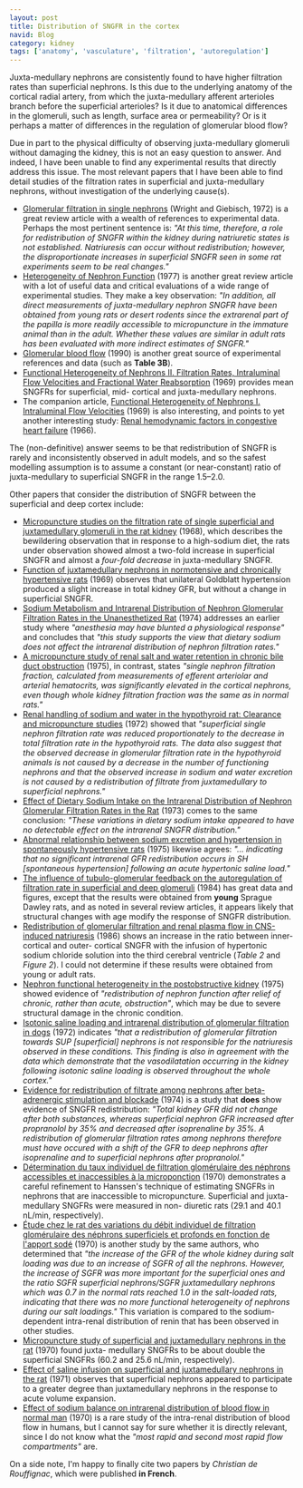 ```yaml
---
layout: post
title: Distribution of SNGFR in the cortex
navid: Blog
category: kidney
tags: ['anatomy', 'vasculature', 'filtration', 'autoregulation']
---
```


Juxta-medullary nephrons are consistently found to have higher filtration
rates than superficial nephrons. Is this due to the underlying anatomy of the
cortical radial artery, from which the juxta-medullary afferent arterioles
branch before the superficial arterioles? Is it due to anatomical differences
in the glomeruli, such as length, surface area or permeability? Or is it
perhaps a matter of differences in the regulation of glomerular blood flow?

Due in part to the physical difficulty of observing juxta-medullary glomeruli
without damaging the kidney, this is not an easy question to answer. And
indeed, I have been unable to find any experimental results that directly
address this issue. The most relevant papers that I have been able to find
detail studies of the filtration rates in superficial and juxta-medullary
nephrons, without investigation of the underlying cause(s).

<ul>

<li>
<a href="http://dx.doi.org/10.1038/ki.1972.30">Glomerular filtration in single
nephrons</a> (Wright and Giebisch, 1972) is a great review article with a
wealth of references to experimental data. Perhaps the most pertinent sentence
is: <em>"At this time, therefore, a role for redistribution of SNGFR within
the kidney during natriuretic states is not established. Natriuresis can occur
without redistribution; however, the disproportionate increases in superficial
SNGFR seen in some rat experiments seem to be real changes."</em>
</li>

<li>
<a href="http://dx.doi.org/10.1146/annurev.ph.39.030177.001111">Heterogeneity
of Nephron Function</a> (1977) is another great review article with a lot of
useful data and critical evaluations of a wide range of experimental studies.
They make a key observation: <em>"In addition, all direct measurements of
juxta-medullary nephron SNGFR have been obtained from young rats or desert
rodents since the extrarenal part of the papilla is more readily accessi­ble
to micropuncture in the immature animal than in the adult. Whether these
values are similar in adult rats has been evaluated with more indirect
estimates of SNGFR."</em>
</li>

<li>
<a href="http://dx.doi.org/10.1038/ki.1990.271">Glomerular blood flow</a>
(1990) is another great source of experimental references and data (such as
<strong>Table 3B</strong>).
</li>

<li>
<a href="http://dx.doi.org/10.1007/BF00586558">Functional Heterogeneity of
Nephrons II. Filtration Rates, Intraluminal Flow Velocities and Fractional
Water Reabsorption</a> (1969) provides mean SNGFRs for superficial, mid-
cortical and juxta-medullary nephrons.
</li>

<li>
The companion article, <a
href="http://dx.doi.org/10.1007/BF00586557">Functional Heterogeneity of
Nephrons I. Intraluminal Flow Velocities</a> (1969) is also interesting, and
points to yet another interesting study: <a
href="http://dx.doi.org/10.1111/j.1749-6632.1966.tb41202.x">Renal hemodynamic
factors in congestive heart failure</a> (1966).
</li>

</ul>

The (non-definitive) answer seems to be that redistribution of SNGFR is rarely
and inconsistently observed in adult models, and so the safest modelling
assumption is to assume a constant (or near-constant) ratio of juxta-medullary
to superficial SNGFR in the range 1.5&ndash;2.0.

Other papers that consider the distribution of SNGFR between the superficial
and deep cortex include:

<ul>

<li>
<a href="http://dx.doi.org/10.1007/BF00362733">Micropuncture studies on the
filtration rate of single superficial and juxtamedullary glomeruli in the rat
kidney</a> (1968), which describes the bewildering observation that in
response to a high-sodium diet, the rats under observation showed almost a
two-fold increase in superficial SNGFR and almost a <em>four-fold
decrease</em> in juxta-medullary SNGFR.
</li>

<li>
<a href="http://dx.doi.org/10.1007/BF00586327">Function of juxtamedullary
nephrons in normotensive and chronically hypertensive rats</a> (1969) observes
that unilateral Goldblatt hypertension produced a slight increase in total
kidney GFR, but without a change in superficial SNGFR.
</li>

<li>
<a href="http://dx.doi.org/10.3181/00379727-146-38075">Sodium Metabolism and
Intrarenal Distribution of Nephron Glomerular Filtration Rates in the
Unanesthetized Rat</a> (1974) addresses an earlier study where <em>"anesthesia
may have blunted a physiological response"</em> and concludes that <em>"this
study supports the view that dietary sodium does not affect the intrarenal
distribution of nephron filtration rates."</em>
</li>

<li>
<a href="http://dx.doi.org/10.1172/JCI108029">A micropuncture study of renal
salt and water retention in chronic bile duct obstruction</a> (1975), in
contrast, states <em>"single nephron filtration fraction, calculated from
measurements of efferent arteriolar and arterial hematocrits, was
significantly elevated in the cortical nephrons, even though whole kidney
filtration fraction was the same as in normal rats."</em>
</li>

<li>
<a href="http://dx.doi.org/10.1172/JCI106936">Renal handling of sodium and
water in the hypothyroid rat: Clearance and micropuncture studies</a> (1972)
showed that <em>"superficial single nephron filtration rate was reduced
proportionately to the decrease in total filtration rate in the hypothyroid
rats.  The data also suggest that the observed decrease in glomerular
filtration rate in the hypothyroid animals is not caused by a decrease in the
number of functioning nephrons and that the observed increase in sodium and
water excretion is not caused by a redistribution of filtrate from
juxtamedullary to superficial nephrons."</em>
</li>

<li>
<a href="http://dx.doi.org/10.1161/01.RES.33.5.547">Effect of Dietary
Sodium Intake on the Intrarenal Distribution of Nephron Glomerular Filtration
Rates in the Rat</a> (1973) comes to the same conclusion: <em>"These
variations in dietary sodium intake appeared to have no detectable effect on
the intrarenal SNGFR distribution."</em>
</li>

<li>
<a href="http://dx.doi.org/10.1007/BF00584502">Abnormal relationship between
sodium excretion and hypertension in spontaneously hypertensive rats</a>
(1975) likewise agrees: <em>"... indicating that no significant intrarenal GFR
redistribution occurs in SH [spontaneous hypertension] following an acute
hypertonic saline load."</em>
</li>

<li>
<a href="http://dx.doi.org/10.1111/j.1748-1716.1984.tb07506.x">The influence
of tubulo-glomerular feedback on the autoregulation of filtration rate in
superficial and deep glomeruli</a> (1984) has great data and figures, except
that the results were obtained from <strong>young</strong> Sprague Dawley
rats, and as noted in several review articles, it appears likely that
structural changes with age modify the response of SNGFR distribution.
</li>

<li>
<a href="http://dx.doi.org/10.1111/j.1748-1716.1986.tb07933.x">Redistribution
of glomerular filtration and renal plasma flow in CNS-induced natriuresis</a>
(1986) shows an increase in the ratio between inner-cortical and outer-
cortical SNGFR with the infusion of hypertonic sodium chloride solution into
the third cerebral ventricle (<em>Table 2</em> and <em>Figure 2</em>). I could
not determine if these results were obtained from young or adult rats.
</li>

<li>
<a href="http://dx.doi.org/10.1038/ki.1975.3">Nephron functional heterogeneity
in the postobstructive kidney</a> (1975) showed evidence of
<em>"redistribution of nephron function after relief of chronic, rather than
acute, obstruction"</em>, which may be due to severe structural damage in the
chronic condition.
</li>

<li>
<a href="http://dx.doi.org/10.1038/ki.1972.94">Isotonic saline loading and
intrarenal distribution of glomerular filtration in dogs</a> (1972) indicates
<em>"that a redistribution of glomerular filtration towards SUP [superficial]
nephrons is not responsible for the natriuresis observed in these conditions.
This finding is also in agreement with the data which demonstrate that the
vasodilatation occurring in the kidney following isotonic saline loading is
observed throughout the whole cortex."</em>
</li>

<li>
<a href="http://dx.doi.org/10.1007/BF00499031">Evidence for redistribution of
filtrate among nephrons after beta-adrenergic stimulation and blockade</a>
(1974) is a study that <strong>does</strong> show evidence of SNGFR
redistribution: <em>"Total kidney GFR did not change after both substances,
whereas superficial nephron GFR increased after propranolol by 35% and
decreased after isoprenaline by 35%. A redistribution of glomerular filtration
rates among nephrons therefore must have occured with a shift of the GFR to
deep nephrons after isoprenaline and to superficial nephrons after
propranolol."</em>
</li>

<li>
<a href="http://dx.doi.org/10.1007/BF00593456">Détermination du taux
individuel de filtration glomérulaire des néphrons accessibles et
inaccessibles à la microponction</a> (1970) demonstrates a careful refinement
to Hanssen's technique of estimating SNGFRs in nephrons that are inaccessible
to micropuncture. Superficial and juxta-medullary SNGFRs were measured in non-
diuretic rats (29.1 and 40.1 nL/min, respectively).
</li>

<li>
<a href="http://dx.doi.org/10.1007/BF00592498">Étude chez le rat des
variations du débit individuel de filtration glomérulaire des néphrons
superficiels et profonds en fonction de l'apport sodé</a> (1970) is another
study by the same authors, who determined that <em>"the increase of the GFR of
the whole kidney during salt loading was due to an increase of SGFR of all the
nephrons. However, the increase of SGFR was more important for the superficial
ones and the ratio SGFR superficial nephrons/SGFR juxtamedullary nephrons
which was 0.7 in the normal rats reached 1.0 in the salt-loaded rats,
indicating that there was no more functional heterogeneity of nephrons during
our salt loadings."</em> This variation is compared to the sodium-dependent
intra-renal distribution of renin that has been observed in other studies.
</li>

<li>
<a href="http://www.ncbi.nlm.nih.gov/pubmed/5409892">Micropuncture study of
superficial and juxtamedullary nephrons in the rat</a> (1970) found juxta-
medullary SNGFRs to be about double the superficial SNGFRs (60.2 and 25.6
nL/min, respectively).
</li>

<li>
<a href="http://www.ncbi.nlm.nih.gov/pubmed/5570325">Effect of saline infusion
on superficial and juxtamedullary nephrons in the rat</a> (1971) observes that
superficial nephrons appeared to participate to a greater degree than
juxtamedullary nephrons in the response to acute volume expansion.
</li>

<li>
<a href="http://www.ncbi.nlm.nih.gov/pubmed/5414763">Effect of sodium balance
on intrarenal distribution of blood flow in normal man</a> (1970) is a rare
study of the intra-renal distribution of blood flow in humans, but I cannot
say for sure whether it is directly relevant, since I do not know what the
<em>"most rapid and second most rapid flow compartments"</em> are.
</li>

</ul>

On a side note, I'm happy to finally cite two papers by <em>Christian de
Rouffignac</em>, which were published <strong>in French</strong>.
